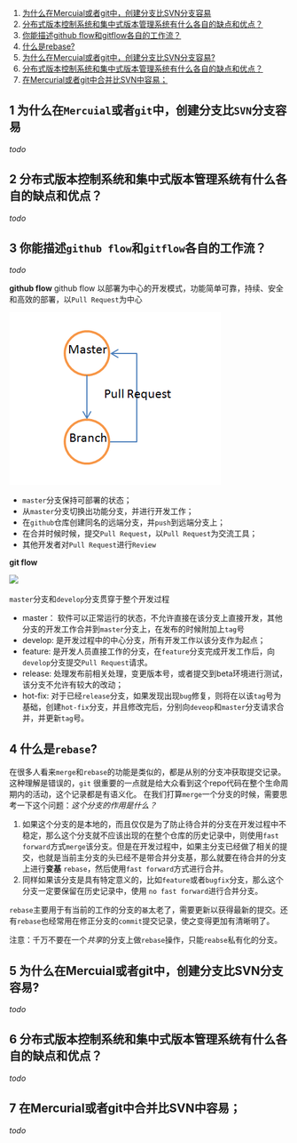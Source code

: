 1. [为什么在Mercuial或者git中，创建分支比SVN分支容易](#1-wei-shen-me-zai-mercuial-huo-zhe-git-zhong-chuang-jian-fen-zhi-bi-svn-fen-zhi-rong-yi)
2. [分布式版本控制系统和集中式版本管理系统有什么各自的缺点和优点？](#2-fen-bu-shi-ban-ben-kong-zhi-xi-tong-he-ji-zhong-shi-ban-ben-guan-li-xi-tong-you-shen-me-ge-zi-de-que-dian-he-you-dian)
3. [你能描述github flow和gitflow各自的工作流？](#3-ni-neng-miao-shu-github-flow-he-gitflow-ge-zi-de-gong-zuo-liu)
4. [什么是rebase?](#4-shen-me-shi-rebase)
5. [为什么在Mercuial或者git中，创建分支比SVN分支容易?](#5-wei-shen-me-zai-mercuial-huo-zhe-git-zhong-chuang-jian-fen-zhi-bi-svn-fen-zhi-rong-yi)
6. [分布式版本控制系统和集中式版本管理系统有什么各自的缺点和优点？](#6-fen-bu-shi-ban-ben-kong-zhi-xi-tong-he-ji-zhong-shi-ban-ben-guan-li-xi-tong-you-shen-me-ge-zi-de-que-dian-he-you-dian)
7. [在Mercurial或者git中合并比SVN中容易；](#7-zai-mercurial-huo-zhe-git-zhong-he-bing-bi-svn-zhong-rong-yi)

## 1 为什么在`Mercuial`或者`git`中，创建分支比`SVN`分支容易
*todo*

## 2  分布式版本控制系统和集中式版本管理系统有什么各自的缺点和优点？
*todo*

## 3  你能描述`github flow`和`gitflow`各自的工作流？
*todo*

**github flow**
github flow 以部署为中心的开发模式，功能简单可靠，持续、安全和高效的部署，以`Pull Request`为中心

![](images/githubflow.png)

- `master`分支保持可部署的状态；
- 从`master`分支切换出功能分支，并进行开发工作；
- 在`github`仓库创建同名的远端分支，并`push`到远端分支上；
- 在合并时候时候，提交`Pull Request`，以`Pull Request`为交流工具；
- 其他开发者对`Pull Request`进行`Review`

**git flow**

![](images/gitflow.png)

`master`分支和`develop`分支贯穿于整个开发过程
- master： 软件可以正常运行的状态，不允许直接在该分支上直接开发，其他分支的开发工作合并到`master`分支上，在发布的时候附加上`tag`号
- develop: 是开发过程中的中心分支，所有开发工作以该分支作为起点；
- feature: 是开发人员直接工作的分支，在`feature`分支完成开发工作后，向`develop`分支提交`Pull Request`请求。
- release: 处理发布前相关处理，变更版本号，或者提交到beta环境进行测试，该分支不允许有较大的改动；
- hot-fix: 对于已经`release`分支，如果发现出现`bug`修复，则将在以该`tag`号为基础，创建`hot-fix`分支，并且修改完后，分别向`deveop`和`master`分支请求合并，并更新`tag`号。

## 4 什么是`rebase`?
在很多人看来`merge`和`rebase`的功能是类似的，都是从别的分支冲获取提交记录。这种理解是错误的，`git` 很重要的一点就是给大众看到这个repo代码在整个生命周期内的活动，这个记录都是有语义化。 在我们打算`merge`一个分支的时候，需要思考一下这个问题：*这个分支的作用是什么？*
1. 如果这个分支的是本地的，而且仅仅是为了防止待合并的分支在开发过程中不稳定，那么这个分支就不应该出现的在整个仓库的历史记录中，则使用`fast forward`方式`merge`该分支。但是在开发过程中，如果主分支已经做了相关的提交，也就是当前主分支的头已经不是带合并分支基，那么就要在待合并的分支上进行**变基** `rebase`，然后使用`fast forward`方式进行合并。
2. 同样如果该分支是具有特定意义的，比如`feature`或者`bugfix`分支，那么这个分支一定要保留在历史记录中，使用 `no fast forward`进行合并分支。

`rebase`主要用于有当前的工作的分支的`基`太老了，需要更新以获得最新的提交。还有`rebase`也经常用在修正分支的`commit`提交记录，使之变得更加有清晰明了。

注意：千万不要在一个*共享*的分支上做`rebase`操作，只能`reabse`私有化的分支。

## 5 为什么在Mercuial或者git中，创建分支比SVN分支容易?
*todo*


## 6 分布式版本控制系统和集中式版本管理系统有什么各自的缺点和优点？
*todo*

## 7 在Mercurial或者git中合并比SVN中容易；
*todo*